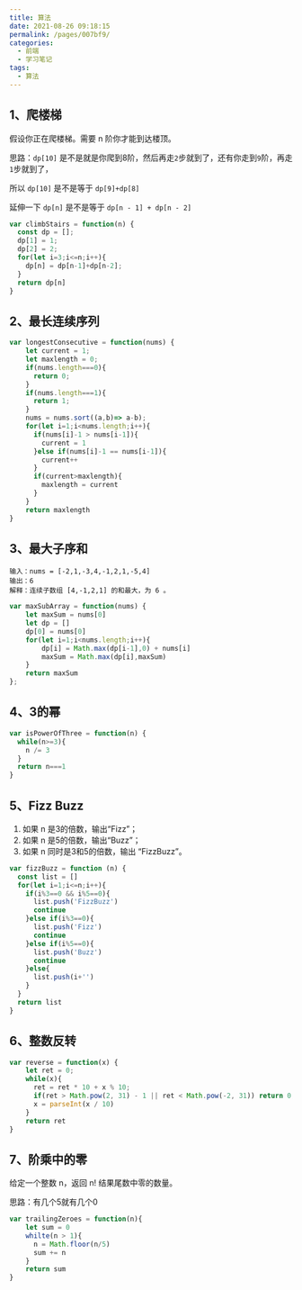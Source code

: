 ```yaml
---
title: 算法
date: 2021-08-26 09:18:15
permalink: /pages/007bf9/
categories:
  - 前端
  - 学习笔记
tags:
  - 算法
---
```

## 1、爬楼梯

假设你正在爬楼梯。需要 n 阶你才能到达楼顶。

思路：`dp[10]` 是不是就是你爬到8阶，然后再走`2`步就到了，还有你走到`9`阶，再走`1`步就到了，

所以 `dp[10]` 是不是等于 `dp[9]+dp[8]`

延伸一下 `dp[n]` 是不是等于 `dp[n - 1] + dp[n - 2]`

```javascript
var climbStairs = function(n) {
  const dp = [];
  dp[1] = 1;
  dp[2] = 2;
  for(let i=3;i<=n;i++){
  	dp[n] = dp[n-1]+dp[n-2];
  }
  return dp[n]
}
```



## 2、最长连续序列

```js
var longestConsecutive = function(nums) {
	let current = 1;
	let maxlength = 0;
	if(nums.length===0){
	  return 0;
	}
	if(nums.length===1){
	  return 1;
	}
	nums = nums.sort((a,b)=> a-b);
	for(let i=1;i<nums.length;i++){
	  if(nums[i]-1 > nums[i-1]){
	    current = 1
	  }else if(nums[i]-1 == nums[i-1]){
	    current++
	  }
	  if(current>maxlength){
	    maxlength = current
	  }
	}
	return maxlength
}
```



## 3、最大子序和

```
输入：nums = [-2,1,-3,4,-1,2,1,-5,4]
输出：6
解释：连续子数组 [4,-1,2,1] 的和最大，为 6 。
```

```js
var maxSubArray = function(nums) {
	let maxSum = nums[0]
    let dp = []
    dp[0] = nums[0]
    for(let i=1;i<nums.length;i++){
        dp[i] = Math.max(dp[i-1],0) + nums[i]
        maxSum = Math.max(dp[i],maxSum)
    }
    return maxSum
};
```



## 4、3的幂

```js
var isPowerOfThree = function(n) {
  while(n>=3){
    n /= 3
  }
  return n===1
}
```



## 5、Fizz Buzz

1. 如果 n 是3的倍数，输出“Fizz”；
2. 如果 n 是5的倍数，输出“Buzz”；
3. 如果 n 同时是3和5的倍数，输出 “FizzBuzz”。

```js
var fizzBuzz = function (n) { 
  const list = []
  for(let i=1;i<=n;i++){
    if(i%3==0 && i%5==0){
      list.push('FizzBuzz')
      continue
    }else if(i%3==0){
      list.push('Fizz')
      continue
    }else if(i%5==0){
      list.push('Buzz')
      continue
    }else{
      list.push(i+'')
    }
  }
  return list
}
```



## 6、整数反转

```js
var reverse = function(x) {
    let ret = 0;
    while(x){
      ret = ret * 10 + x % 10;
      if(ret > Math.pow(2, 31) - 1 || ret < Math.pow(-2, 31)) return 0;
      x = parseInt(x / 10) 
    }
    return ret
}
```



## 7、阶乘中的零

给定一个整数 n，返回 n! 结果尾数中零的数量。

思路：有几个5就有几个0

```js
var trailingZeroes = function(n){
	let sum = 0
	whilte(n > 1){
	  n = Math.floor(n/5)
	  sum += n
	}
	return sum
}
```

